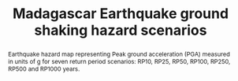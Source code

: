 ---
schema: rdl
title: Madagascar Earthquake ground shaking hazard scenarios
organization: GFDRR
filename: hzd-mdg-eq
resources:
  - name: Madagascar Earthquake ground shaking hazard scenarios
    aggregation_type: Grid
    format:
      - geotiff
    resource_description: ''
    h-res: 1 km
    epsg: 4326 (WGS84)
    url: >-
      https://rdl-jkan-datasets.s3-ap-southeast-2.amazonaws.com/hazard/hzd-mdg-eq.zip
category:
  - Hazard
abstract: >-
  Earthquake hazard map representing Peak ground acceleration (PGA) measured in 
  units of g for seven return period scenarios: RP10, RP25, RP50, RP100, RP250,
  RP500 and RP1000 years.
notes: ''
source: SWIO-RAFI
model_date: '2016'
version: '1'
purpose: >-
  Quantification of site specific risk of flood, earthquakes, tropical cyclones,
  storm surge and tsunamis, to support improvement in the resiliency and
  capacity of South West Indian Ocean island states through the creation of
  disaster risk financing strategies.
project: >-
  GFDRR South West Indian Ocean Risk Assessment and Financing Initiative
  (SWIO-RAFI)
biblio_title: >-
  World Bank (2017) - Southwest Indian Ocean Risk Assessment and Financing
  Initiative: Summary Report and Risk Profiles
biblio_url: >-
  https://www.gfdrr.org/en/publication/southwest-indian-ocean-risk-assessment-and-financing-initiative-summary-report-and-risk
geo_coverage:
  - MDG
license: 'https://creativecommons.org/licenses/by-sa/4.0/'
maintainer: GFDRR
maintainer_email: contact@riskdatalibrary.org
hazard_type:
  - EQ
  - EQ
analysis_type: Probabilistic
geo_area: ''
time_start: ''
time_end: ''
time_span: ''
time_year: ''
calculation_method: Simulated
frequency_type:
  - Return Period
return_period: '10, 25, 50, 100, 250, 500, 1000 years'
occurrence_time_start: ''
occurrence_time_end: ''
occurrence_time_span: ''
description: ''
process_type:
  - QGM
imt:
  - PGA_g
data_uncertainty: ''
---